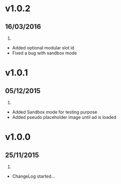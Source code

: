 # v1.0.2
## 16/03/2016

1. [](#new)
  * Added optional modular slot id
  * Fixed a bug with sandbox mode

# v1.0.1
## 05/12/2015

1. [](#new)
  * Added Sandbox mode for testing purpose
  * Added pseudo placeholder image until ad is loaded

# v1.0.0
## 25/11/2015

1. [](#new)
  * ChangeLog started...
